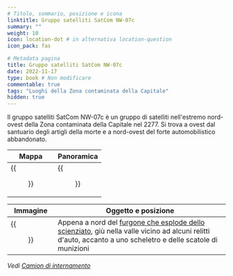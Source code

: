 ```yaml
---
# Titolo, sommario, posizione e icona
linktitle: Gruppo satelliti SatCom NW-07c
summary: ""
weight: 10
icon: location-dot # in alternativa location-question
icon_pack: fas

# Metadata pagina
title: Gruppo satelliti SatCom NW-07c
date: 2022-11-17
type: book # Non modificare
commentable: true
tags: "Luoghi della Zona contaminata della Capitale"
hidden: true
---
```




Il gruppo satelliti SatCom NW-07c è un gruppo di satelliti nell'estremo nord-ovest della Zona contaminata della Capitale nel 2277. Si trova a ovest dal santuario degli artigli della morte e a nord-ovest del forte automobilistico abbandonato. 

| Mappa                                | Panoramica                                |
| ------------------------------------ | ----------------------------------------- |
| {{<figure src="SA_NW_07_loc.webp">}} | {{<figure src="SatCom_Array_NW07.webp">}} |


| Immagine                                                     | Oggetto e posizione                                                                                                                                                                                    |
| ------------------------------------------------------------ | ------------------------------------------------------------------------------------------------------------------------------------------------------------------------------------------------------ |
| {{<figure src="Duck_and_Cover!_Array,_Power_Station.webp">}} | Appena a nord del [furgone che esplode dello scienziato](../furgone-che-esplode-dello-scienziato), giù nella valle vicino ad alcuni relitti d'auto, accanto a uno scheletro e delle scatole di munizioni |

*Vedi [Camion di internamento](../camion-di-internamento)*

